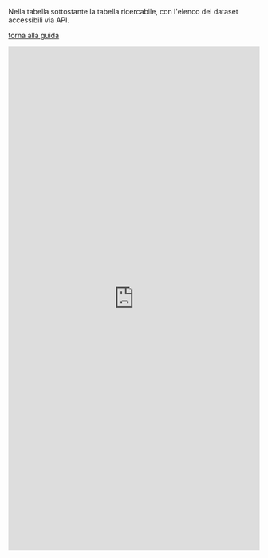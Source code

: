 
Nella tabella sottostante la tabella ricercabile, con l'elenco dei dataset accessibili via API.

[torna alla guida](README.md)

<iframe title="Dataset del data warehouse di ISTAT " aria-label="chart" id="datawrapper-chart-dEDXO" src="https://datawrapper.dwcdn.net/dEDXO/2/" scrolling="no" frameborder="0" style="width: 0; min-width: 100% !important; border: none;" height="1011"></iframe><script type="text/javascript">!function(){"use strict";window.addEventListener("message",(function(a){if(void 0!==a.data["datawrapper-height"])for(var e in a.data["datawrapper-height"]){var t=document.getElementById("datawrapper-chart-"+e)||document.querySelector("iframe[src*='"+e+"']");t&&(t.style.height=a.data["datawrapper-height"][e]+"px")}}))}();
</script>
